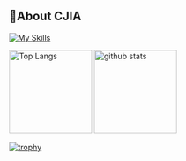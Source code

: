 ## 🐼About CJIA

[![My Skills](https://skillicons.dev/icons?i=c,cpp,docker,vscode,cmake,mysql,nodejs)](https://skillicons.dev)

<p align="left"> 
  <img alt="Top Langs" height="150px" src="https://github-readme-stats.vercel.app/api/top-langs/?username=JIA0010&layout=compact&count_private=true&show_icons=true&theme=onedark" />
  <img alt="github stats" height="150px" src="https://github-readme-stats.vercel.app/api?username=JIA0010&count_private=true&show_icons=true&show_icons=true&theme=onedark" />
</p>

[![trophy](https://github-profile-trophy.vercel.app/?username=JIA0010&theme=onedark&column=7
)](https://github.com/ryo-ma/github-profile-trophy)



<!--
**JIA0010/JIA0010** is a ✨ _special_ ✨ repository because its `README.md` (this file) appears on your GitHub profile.

Here are some ideas to get you started:

- 🔭 I’m currently working on ...
- 🌱 I’m currently learning ...
- 👯 I’m looking to collaborate on ...
- 🤔 I’m looking for help with ...
- 💬 Ask me about ...
- 📫 How to reach me: ...
- 😄 Pronouns: ...
- ⚡ Fun fact: ...
-->
